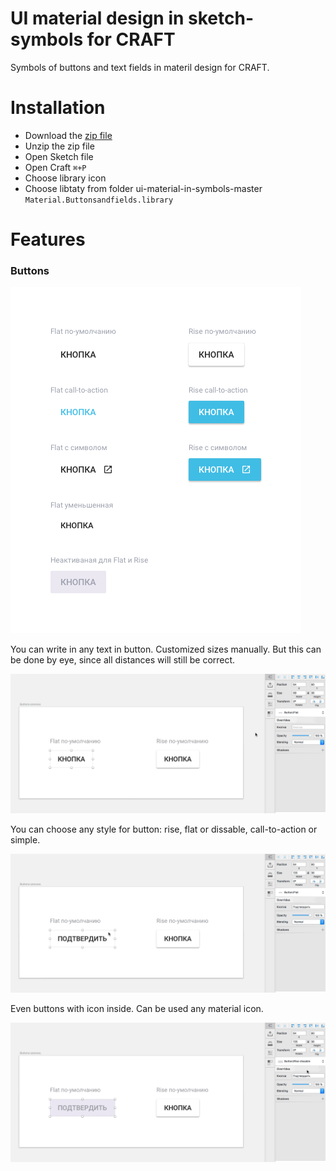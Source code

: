 # UI material design in sketch-symbols for CRAFT

Symbols of buttons and text fields in materil design for CRAFT.

# Installation

+ Download the [zip file](https://github.com/nostrism/ui-material-in-symbols/archive/master.zip)
+ Unzip the zip file
+ Open Sketch file
+ Open Craft `⌘+P`
+ Choose library icon
+ Choose libtaty from folder ui-material-in-symbols-master `Material.Buttonsandfields.library`

# Features

### Buttons

![All Buttons](./img/Buttons.png)

You can write in any text in button. Customized sizes manually. But this can be done by eye, since all distances will still be correct.

![Edit button](./img/btn-01.gif)

You can choose any style for button: rise, flat or dissable, call-to-action or simple.

![Edit button](./img/btn-02.gif)

Even buttons with icon inside. Can be used any material icon.

![Edit button](./img/btn-03.gif)
